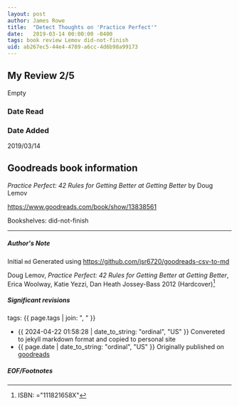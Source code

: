 ```yaml
---
layout: post
author: James Rowe
title:  "Detect Thoughts on 'Practice Perfect'"
date:   2019-03-14 00:00:00 -0400
tags: book review Lemov did-not-finish
uid: ab267ec5-44e4-4789-a6cc-4d6b98a99173
---
```


<!-- highly dependent on how you personally use jekyll templates, and how you want this to show up -->
<!-- escape any jekyll keys with double brackets -->

## My Review 2/5

Empty

### Date Read


### Date Added
2019/03/14

## Goodreads book information

*Practice Perfect: 42 Rules for Getting Better at Getting Better* by Doug Lemov

https://www.goodreads.com/book/show/13838561

Bookshelves: did-not-finish

---

##### Author's Note

Initial `md` Generated using https://github.com/jsr6720/goodreads-csv-to-md

Doug Lemov, *Practice Perfect: 42 Rules for Getting Better at Getting Better*, Erica Woolway, Katie Yezzi, Dan Heath Jossey-Bass 2012 (Hardcover)[^1]

##### Significant revisions

tags: {{ page.tags | join: ", " }} <!-- todo move this somewhere -->

- {{ 2024-04-22 01:58:28 | date_to_string: "ordinal", "US" }} Convereted to jekyll markdown format and copied to personal site
- {{ page.date | date_to_string: "ordinal", "US" }} Originally published on [goodreads](https://www.goodreads.com)

##### EOF/Footnotes

[^1]: ISBN: ="111821658X"